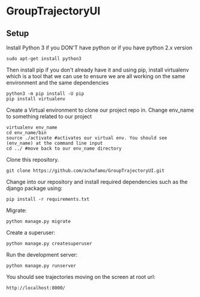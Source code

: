 # GroupTrajectoryUI

## Setup
Install Python 3 if you DON'T have python or if you have python 2.x version 
    
    sudo apt-get install python3

Then install pip if you don't already have it and using pip, install virtualenv which is a tool that we can use to ensure we
are all working on the same environment and the same dependencies

    python3 -m pip install -U pip    
    pip install virtualenv

Create a Virtual environment to clone our project repo in. Change env_name to something related to our project 

    virtualenv env_name
    cd env_name/bin
    source ./activate #activates our virtual env. You should see (env_name) at the command line input
    cd ../ #move back to our env_name directory
    
Clone this repository.
    
    git clone https://github.com/achafamo/GroupTrajectoryUI.git

Change into our repository and install required dependencies such as the django package using:

    pip install -r requirements.txt


Migrate:

    python manage.py migrate


Create a superuser:

    python manage.py createsuperuser

Run the development server:

    python manage.py runserver

You should see trajectories moving on the screen at root url:

    http://localhost:8000/
